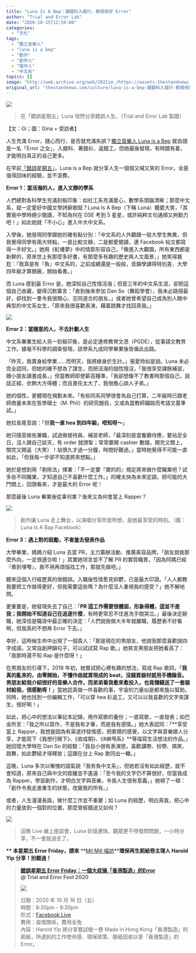 ```yaml
---
title: "Luna Is A Bep：讀錯科入錯行，都唔係好 Error"
author: "Trial and Error Lab"
date: "2020-10-15T12:56:00"
categories:
  - "文化"
tags:
  - "獨立音樂人"
  - "luna is a bep"
  - "創作"
  - "創作人"
  - "唱作人"
  - "中文系"
topics: []
image: "http://web.archive.org/web/2021im_/https://assets.thestandnews.com/media/photos/001_NPaob_lz4id40.jpg"
original_url: "thestandnews.com/culture/luna-is-a-bep-讀錯科入錯行-都唔係好-error"
---
```

![](http://web.archive.org/web/2021im_/https://assets.thestandnews.com/media/photos/001_NPaob_lz4id40.jpg)
> 在「錯誤星期五」Luna 坦然分享錯誤人生。（Trial and Error Lab 製圖）

【文：Gi；圖：Gina + 受訪者】

人生充滿 Error，隨心而行，是否就充滿失誤？[獨立音樂人 Luna is a Bep](http://web.archive.org/web/20211229132635/https://www.facebook.com/lunaisabep/) 就自詡是一名「Error 之女」，入錯科、著錯衫、返錯工，但她最後發現，有時錯有着，才能明白真正的自己更多。

在早前[「錯誤星期五」](http://web.archive.org/web/20211229132635/https://trialanderror.hk/single-event/errorfriday2020-lunaisabep/)，Luna is a Bep 就分享人生一個個又喊又笑的 Error，全是值得回味的經驗，並不浪費。

**Error 1：當活潑的人，進入文靜的學系**

人們總對各科學生充滿刻板印象：如社工系充滿愛心，數學系頭腦清晰；那麼中文系，就一定愛好中國文學詩辭歌賦？Luna Is A Bep（下稱 Luna）聽罷大笑，「其實我中學時絕少閱讀，不知為何在 DSE 考到 5 星星，或許純粹文句通順又夠勤力吧！」如此她就「不小心」進入中大中文系。

入學後，她發現同學跟她的確有點分別：「中文系的人外觀跟一般大學生無異，但我覺得同學有兩大特點，一是比較文靜，二是都愛閱讀，連 Facebook 帖文都寫得一手好文。」她用《紅樓夢》中的情節形容自己，「像進入大觀園，所有東西都是新鮮的，原來世上有那麼多好書，有那麼多有趣的歷史與人文風景，」她笑得尷尬：「我真是有『負』中文系的，之前成績還是一般般，音韻學讀得特別差，大學四年級才算開竅，開始看書。」

而 Luna 感到最 Error 是，她深知自己性情活潑；但首三年的中文系生涯，卻把這個自己收藏，變得沉默寡言：「直到後來參加 Dan So（舞蹈學會），我未必跳得最好，卻找到一羣令我很開心、志同道合的朋友。」或者她曾希望自己成為別人眼中典型的中文系女生，「原來我很喜歡表演，藉着跳舞才找回真我。」

![](http://web.archive.org/web/2021im_/https://assets.thestandnews.com/media/photos/002_BIXHl_MuNUyNp.jpg)

**Error 2：當隨意的人，不去計劃人生**

中文系畢業生給人另一刻板印象，是必定進修教育文憑（PGDE），從事語文教育工作。據毫不科學的調查發現，該學系九成同學畢業後皆循此出路。

「昨天，我賣身給學業……而明天，我將嫁身於生計。」張愛玲如是說。Luna 未必完全認同，但她的確不想為了謀生，而把活潑的個性隱沒，「我很享受課餘補習，跟小朋友讀書成長，」但當教師即使薪高糧準，「我卻想像不了教書時那個自己，說話正經、衣飾大方得體；而且責任太大了，我很擔心誤人子弟。」

她的個性，更體現在規劃未來。「有些同系同學很會為自己打算，二年級時已跟老師商量未來在哲學碩士（M. Phil）的研究題目，又或為當教師鋪路而考語文基準試。」

她拉長尾音說：「但**我一直 hea 到四年級，唔知呀〜**」

她只隨意做些兼職，試過做接待員、補習老師，「最深刻是當餐廳侍應，要站足全日，沒人跟自己談天，有 order 就㩒掣；常常要開 cashier 數錢，開完又關上，關完又開返（大笑）！站很久才過一分鐘，時間好難過。」當時她覺得不可能一直如此，「但我每一步卻不知道將來想點。」

她於是想到用「剔除法」擇業：「不一定要『實的的』規定將來做什麼職業吧？試多些不同職業，才知道自己不喜歡什麼工作。」的確太快為未來定調，把可能的大門關上，回頭看來，才是最大的 Error 呢！

那麼最後 Luna 畢業後從事何業？後來又為何會當上 Rapper？

![](http://web.archive.org/web/2021im_/https://assets.thestandnews.com/media/photos/003_ZZLN9_npoBrsl.jpg)
> 創作讓 Luna 走上舞台，以演唱分享所思所想，是她最享受的時刻。（圖：Luna Is A Bap Facebook）

**Error 3：遇上對的鼓勵，不害羞去發表作品**

大學畢業，媽媽介紹 Luna 去當 PR，主力籌辦活動、推廣美容品牌，「朋友說我那麼外向，一定很適合啦！」其實她坦言並不了解 PR 的實質職責，「因為阿媽已經『煮到埋嚟』，我不用再煩惱找工作，那就先做吧。」

聽來這個入行經歷真的很錯誤。入職後性情愈見抑鬱，已是最大印證。「人人都教我要把工作做得更好，但我需要這些嗎？為什麼沒人重視我的感受？」她不解地問。

更重要是，她發現失去了自己：「**PR 這工作需要很體面，形象得體，這並不是我；我開始不知道自己在追逐什麼**，有時更常忍不住進洗手間哭泣。」最後決定辭職，她深信是職涯中最正確的決定：「人們說我做大半年就離職，履歷表不好看啊，但我真的不想再 Error 下去。」

幸好，這時候生命中出現了一個貴人：「那是現在的男朋友，他說我那麼喜歡說四字成語，又常自創押韻句子，可以試試寫 Rap 歌。」她笑言男朋友把她看高了：「我那時還不知 Rap 是什麼呀！」

在男朋友的引導下，2018 年初，她嘗試把心裡有趣的想法，寫成 Rap 歌詞，「**我真的亂來的，由零開始，不懂作曲就買現成的 beat，沒錢買器材就用手機錄音。男朋友給我介紹很好的音樂人合作，而弟弟看我愈來愈投入，也竟儲錢送了一套器材給我，很感動呀！**」當她認真做一件喜歡的事，宇宙的力量似是都來施以幫助。同時，她也找到一份編輯工作，「可以穿 hea 衫返工，又可以以我喜歡的文字來謀生，很好啊！」

如此，把心中的想法以筆記本記錄，用作寫歌的養份；一直寫歌，一直發表；如巴金所言：「我之所以寫作，不是我有才華，而是我有感情。」她大表認同：「**享受當上 Rapper，我想是因為有渠道抒發情感，把累積的感覺，以文字與音樂跟人分享，才能寫下《我想行開下》、《收成期》、《#麻甩系》**等描寫生活想法的作品。」她回憶大學時在 Dan So 的經驗：「我自小很有表演慾，喜歡講嘢、扮嘢、搞笑、跳舞，如此鬱結才得釋放；這跟在台上 Rap 歌同出一轍。」

這晚，Luna 多次以慚愧的語氣說「我有負中文系」，但她若沒有如此經歷，就不會知道，原來自己與中文的距離並不遙遠：「至今我的文字仍不算很好，但當我成為 Rapper，學習創作，才明白文字與音樂，令我人生很有意義，」她頓了一頓：「創作令我走進重生的狀態，改變我的所有。」

或者，人生漫漫長路，做什麼工作並不重要；如 Luna 的經歷，明白真我，把心中的力量放到一個對的位置，那麼曾經錯過又如何？

![](http://web.archive.org/web/2021im_/https://assets.thestandnews.com/media/photos/004_SbXHD_W6YEbtb.jpg)
> 這晚 Live 線上座談會，Luna 妙語連珠，觀眾更不停發問問題，一小時分享，不一會就過去了。

**\*\* 本星期五 Error Friday，請來** **[Mil Mill 喵坊](http://web.archive.org/web/20211229132635/https://www.facebook.com/milmill.recycle)****環保再生廁紙卷主理人 Harold Yip 分享！別錯過！**

> [**錯誤星期五 Error Friday：一個大叔搞「香港製造」的Error**](http://web.archive.org/web/20211229132635/https://trialanderror.hk/single-event/fest2020-errorfriday-milmill/)  
> **@ Trial and Error Fest 2020**
> 
> ![](http://web.archive.org/web/2021im_/https://assets.thestandnews.com/media/photos/0_3mt9l_1mg6FJ0.jpg)
> 
> 日期：2020 年 10 月 16 日（五）  
> 時間：8:30pm - 9:30pm  
> 形式：[Facebook Live](http://web.archive.org/web/20211229132635/https://www.facebook.com/trialanderrorHK/)  
> 費用：疫情關係，費用全免  
> 內容：Harold Yip 將分享嘗試做一卷 Made in Hong Kong「香港製造」的廁紙，所遇到的工作使命感、環保政策、廢紙回收以至「香港製造」的 Error。